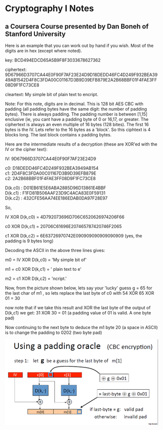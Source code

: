 # Cryptography I Notes

## a Coursera Course presented by Dan Boneh of Stanford University

Here is an example that you can work out by hand if you wish. Most of the digits are in hex (except where noted).

key: BCD494EDCD65A5B9F8F3033678627362

ciphertext: 9D67966D3707CA44E0F90F7AF23E24D9D18DEDD46FC4D249F932BEA3949AB1542D4F8C3FDA00C01167D3B9D39EFB879E2A2B68BBF01F4FAE3FF08D9F1FC73CE8

cleartext: My simple bit of plain text to encript.

Note: For this note, digits are in decimal. This is 128 bit AES CBC with padding (all padding bytes have the same digit: the number of padding bytes).
      There is always padding. The padding number is between [1,15] enclusive (ie, you cant have a padding byte of 0 or 16,17, or greater.
      The ciphertext is always an even multiple of 16 bytes (128 bites). The first 16 bytes is the IV. Lets refer to the 16 bytes as a 'block'.
      So this ciphtext is 4 blocks long. The last block contains x padding bytes.

Here are the intermediate results of a decryption (these are XOR'ed with the IV or the cipher text):

IV: 9D67966D3707CA44E0F90F7AF23E24D9  

c0: D18DEDD46FC4D249F932BEA3949AB154  
c1: 2D4F8C3FDA00C01167D3B9D39EFB879E  
c2: 2A2B68BBF01F4FAE3FF08D9F1FC73CE8  

D(k.c0) : D01EB61E5E6ABA2885D96D13861E4BBF  
D(k.c1) : F1FD81B506AAF23D9C4ACA83E0F59131  
D(k.c2) : 432CFE56AA74EE186EDAB0DA97F28E97  

So,

IV XOR D(k,c0) = 4D792073696D706C6520626974206F66  

c0 XOR D(k,c1) = 20706C61696E207465787420746F2065  

c1 XOR D(k,c2) = 6E63726970742E090909090909090909  (yes, the padding is 9 bytes long)  


Decoding the ASCII in the above three lines gives:

m0 = IV XOR D(k,c0) = 'My simple bit of'  

m1 = c0 XOR D(k,c1) = ' plain text to e'  

m2 = c1 XOR D(k,c2) = 'ncript.'  


Now, from the picture shown below, lets say your 'lucky' guess g = 65 for the last char of m1 , so lets replace the last byte of c0 with
54 XOR 65 XOR 01 = 30

now note that if we take this result and XOR  the last byte of the output of D(k,c1) we get:
31 XOR 30 = 01 (a padding value of 01 is valid. A one byte pad)

Now continuing to the next byte to deduce the m1 byte 20 (a space in ASCII) is to change the padding to 0202 (two byte pad)

![alt text](https://github.com/pmPartch/CryptoI/raw/master/CBC_decode.PNG "AES with CBC")
